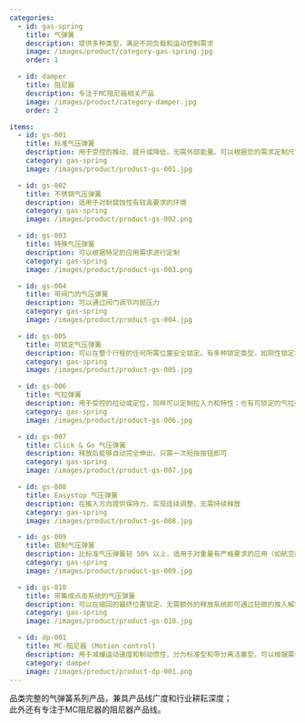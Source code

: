 ```yaml
---
categories:
  - id: gas-spring
    title: 气弹簧
    description: 提供多种类型，满足不同负载和运动控制需求
    image: /images/product/category-gas-spring.jpg
    order: 1

  - id: damper
    title: 阻尼器
    description: 专注于MC阻尼器相关产品
    image: /images/product/category-damper.jpg
    order: 2

items:
  - id: gs-001
    title: 标准气压弹簧
    description: 用于受控的推动、提升或降低，无需外部能量。可以根据您的需求定制尺寸和伸出
    category: gas-spring
    image: /images/product/product-gs-001.jpg

  - id: gs-002
    title: 不锈钢气压弹簧
    description: 适用于对耐腐蚀性有较高要求的环境
    category: gas-spring
    image: /images/product/product-gs-002.png

  - id: gs-003
    title: 特殊气压弹簧
    description: 可以根据特定的应用需求进行定制
    category: gas-spring
    image: /images/product/product-gs-003.png

  - id: gs-004
    title: 带阀门的气压弹簧
    description: 可以通过阀门调节内部压力
    category: gas-spring
    image: /images/product/product-gs-004.jpg

  - id: gs-005
    title: 可锁定气压弹簧
    description: 可以在整个行程的任何所需位置安全锁定。有多种锁定类型，如刚性锁定和弹性锁定，以及针对不同应用的模型 (如K型, P型, KX型, T型)
    category: gas-spring
    image: /images/product/product-gs-005.jpg

  - id: gs-006
    title: 气拉弹簧
    description: 用于受控的拉动或定位，同样可以定制拉入力和特性；也有可锁定的气拉弹簧
    category: gas-spring
    image: /images/product/product-gs-006.jpg

  - id: gs-007
    title: Click & Go 气压弹簧
    description: 释放后能够自动完全伸出，只需一次短按按钮即可
    category: gas-spring
    image: /images/product/product-gs-007.jpg

  - id: gs-008
    title: Easystop 气压弹簧
    description: 在推入方向提供保持力，实现连续调整，无需持续释放
    category: gas-spring
    image: /images/product/product-gs-008.jpg

  - id: gs-009
    title: 铝制气压弹簧
    description: 比标准气压弹簧轻 50% 以上，适用于对重量有严格要求的应用（如航空航天）
    category: gas-spring
    image: /images/product/product-gs-009.jpg

  - id: gs-010
    title: 带集成点击系统的气压弹簧
    description: 可以在缩回的最终位置锁定，无需额外的释放系统即可通过轻微的推入解锁
    category: gas-spring
    image: /images/product/product-gs-010.jpg

  - id: dp-001
    title: MC-阻尼器 (Motion control)
    description: 用于减缓运动速度和制动惯性，分为标准型和带分离活塞型。可以根据需要调整阻尼特性
    category: damper
    image: /images/product/product-dp-001.png
---
```


品类完整的气弹簧系列产品，兼具产品线广度和行业耕耘深度；<br>此外还有专注于MC阻尼器的阻尼器产品线。
